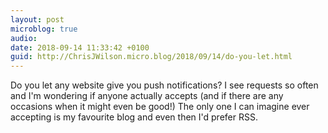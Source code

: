 ```yaml
---
layout: post
microblog: true
audio: 
date: 2018-09-14 11:33:42 +0100
guid: http://ChrisJWilson.micro.blog/2018/09/14/do-you-let.html
---
```

Do you let any website give you push notifications? I see requests so often and I'm wondering if anyone actually accepts (and if there are any occasions when it might even be good!) The only one I can imagine ever accepting is my favourite blog and even then I'd prefer RSS.
